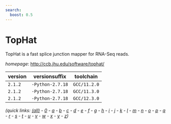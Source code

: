 ```yaml
---
search:
  boost: 0.5
---
```

# TopHat

TopHat is a fast splice junction mapper for RNA-Seq reads.

*homepage*: <http://ccb.jhu.edu/software/tophat/>

version | versionsuffix | toolchain
--------|---------------|----------
``2.1.2`` | ``-Python-2.7.18`` | ``GCC/11.2.0``
``2.1.2`` | ``-Python-2.7.18`` | ``GCC/11.3.0``
``2.1.2`` | ``-Python-2.7.18`` | ``GCC/12.3.0``


*(quick links: [(all)](../index.md) - [0](../0/index.md) - [a](../a/index.md) - [b](../b/index.md) - [c](../c/index.md) - [d](../d/index.md) - [e](../e/index.md) - [f](../f/index.md) - [g](../g/index.md) - [h](../h/index.md) - [i](../i/index.md) - [j](../j/index.md) - [k](../k/index.md) - [l](../l/index.md) - [m](../m/index.md) - [n](../n/index.md) - [o](../o/index.md) - [p](../p/index.md) - [q](../q/index.md) - [r](../r/index.md) - [s](../s/index.md) - [t](../t/index.md) - [u](../u/index.md) - [v](../v/index.md) - [w](../w/index.md) - [x](../x/index.md) - [y](../y/index.md) - [z](../z/index.md))*

